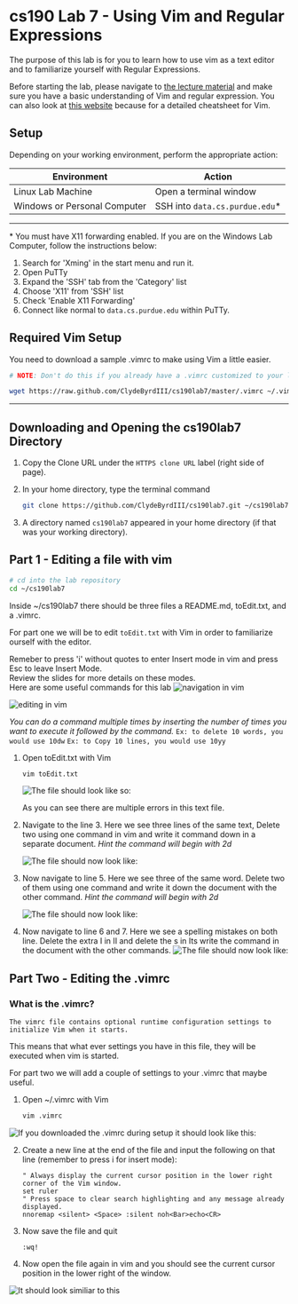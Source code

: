 cs190 Lab 7 - Using Vim and Regular Expressions
=========

The purpose of this lab is for you to learn how to use vim as a text editor and to familiarize yourself
with Regular Expressions.

Before starting the lab, please navigate to [the lecture material](https://docs.google.com/presentation/d/1mm5oDlTgyXVmkHaTHhWeHtDz9cT-MoGLzLolqzNGFEs/edit?usp=sharing) and make sure you have a basic understanding of Vim and regular expression. You can also look at [this website](http://www.fprintf.net/vimCheatSheet.html) because for a detailed cheatsheet for Vim.

## Setup ##

Depending on your working environment, perform the appropriate action:

| Environment   | Action        |
| ------------- | ------------- |
| Linux Lab Machine            | Open a terminal window        |
| Windows or Personal Computer | SSH into `data.cs.purdue.edu`*  |

----

\* You must have X11 forwarding enabled. If you are on the Windows Lab Computer, follow the instructions below:

1. Search for 'Xming' in the start menu and run it.
2. Open PuTTy
3. Expand the 'SSH' tab from the 'Category' list
4. Choose 'X11' from 'SSH' list
5. Check 'Enable X11 Forwarding'
6. Connect like normal to `data.cs.purdue.edu` within PuTTy.

## Required Vim Setup ##

You need to download a sample .vimrc to make using Vim a little easier.

```bash
# NOTE: Don't do this if you already have a .vimrc customized to your liking!!!

wget https://raw.github.com/ClydeByrdIII/cs190lab7/master/.vimrc ~/.vimrc
```

----

## Downloading and Opening the cs190lab7 Directory ##

1. Copy the Clone URL under the `HTTPS clone URL` label (right side of page).
2. In your home directory, type the terminal command

    ```bash
    git clone https://github.com/ClydeByrdIII/cs190lab7.git ~/cs190lab7
    ```

3. A directory named `cs190lab7` appeared in your home directory (if that was your working directory).
    

## Part 1 - Editing a file with vim ##

```bash
# cd into the lab repository
cd ~/cs190lab7
```

Inside ~/cs190lab7 there should be three files a README.md, toEdit.txt, and a .vimrc.

For part one we will be to edit `toEdit.txt` with Vim in order to familiarize ourself with the editor.

Remeber to press 'i' without quotes to enter Insert mode in vim and press Esc to leave Insert Mode.
<br />Review the slides for more details on these modes.
<br />
Here are some useful commands for this lab
![navigation in vim](http://i.imgur.com/oZTcHDE.png)

![editing in vim](http://i.imgur.com/noTuncZ.png)

*You can do a command multiple times by inserting the number of times you want to execute it followed by the command.*
`Ex: to delete 10 words, you would use 10dw`
`Ex: to Copy 10 lines, you would use 10yy`

1. Open toEdit.txt with Vim
    ```bash
    vim toEdit.txt
    ```
    ![The file should look like so:](http://i.imgur.com/GC7qccO.png)

    As you can see there are multiple errors in this text file.

2. Navigate to the line 3.
    Here we see three lines of the same text,
    Delete two using one command in vim and 
    write it command down in a separate document.
    *Hint the command will begin with 2d*

    ![The file should now look like:](http://i.imgur.com/jdzhq5s.png)

3. Now navigate to line 5. Here we see three of the same word.
   Delete two of them using one command and
   write it down the document with the other command.
   *Hint the command will begin with 2d*

   ![The file should now look like:](http://i.imgur.com/Jcoke7v.png)

4. Now navigate to line 6 and 7. Here we see a spelling mistakes on both line.
   Delete the extra I in II and delete the s in Its
   write the command in the document with the other commands.
   ![The file should now look like:](http://i.imgur.com/Hhb4lw0.png)

## Part Two - Editing the .vimrc ##

### What is the .vimrc? ###
`The vimrc file contains optional runtime configuration settings to initialize Vim when it starts.` 

This means that what ever settings you have in this file, they will be executed when vim is started.

For part two we will add a couple of settings to your .vimrc that maybe useful.

1. Open ~/.vimrc with Vim
    ```bash
    vim .vimrc
    ```
![If you downloaded the .vimrc during setup it should look like this:](http://i.imgur.com/0O6bRKg.png)

2. Create a new line at the end of the file and input the following on that line (remember to press i for insert mode):
    ```
    " Always display the current cursor position in the lower right corner of the Vim window.
    set ruler
    " Press space to clear search highlighting and any message already displayed.
    nnoremap <silent> <Space> :silent noh<Bar>echo<CR>
    ```
3. Now save the file and quit
    ```
    :wq!
    ```
4. Now open the file again in vim and you should see the current cursor position in the lower right of the window.

![It should look similiar to this](http://i.imgur.com/ENnvQXA.png)

    
